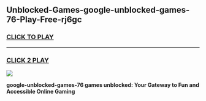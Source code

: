 
## Unblocked-Games-google-unblocked-games-76-Play-Free-rj6gc
<h3>
<a href="https://premium76.site?title=google-unblocked-games-76&ref=23A">CLICK TO PLAY</a></h3>
<hr>

<h3>
<a href="https://premium76.site?title=google-unblocked-games-76&ref=23A">CLICK 2 PLAY</a>
  
</h3>

<a href="https://premium76.site?title=google-unblocked-games-76&ref=23A"><img src="https://clearcache.store/games.png"></a>


**google-unblocked-games-76 games unblocked: Your Gateway to Fun and Accessible Online Gaming**
